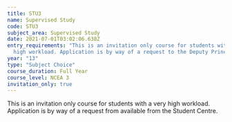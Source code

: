 ```yaml
---
title: STU3
name: Supervised Study
code: STU3
subject_area: Supervised Study
date: 2021-07-01T03:02:06.638Z
entry_requirements: "This is an invitation only course for students with a very
  high workload. Application is by way of a request to the Deputy Principal responsible for Course Selection.Full attendance and a positive attitude to Study is required.Entry is to be approved by the Senior Leader of each house. "
year: "13"
type: "Subject Choice"
course_duration: Full Year
course_level: NCEA 3
invitation_only: true
---
```

This is an invitation only course for students with a very high workload. Application is by way of a request from available from the Student Centre.